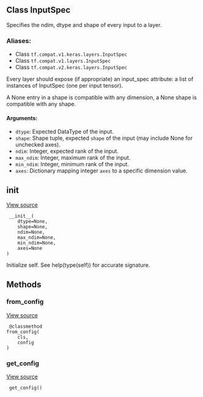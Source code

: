 ## Class InputSpec

Specifies the ndim, dtype and shape of every input to a layer.
### Aliases:
- Class `tf.compat.v1.keras.layers.InputSpec`
- Class `tf.compat.v1.layers.InputSpec`
- Class `tf.compat.v2.keras.layers.InputSpec`

Every layer should expose (if appropriate) an input_spec attribute: a list of instances of InputSpec (one per input tensor).

A None entry in a shape is compatible with any dimension, a None shape is compatible with any shape.
#### Arguments:
- `dtype`: Expected DataType of the input.
- `shape`: Shape tuple, expected `shape` of the input (may include None for unchecked axes).
- `ndim`: Integer, expected rank of the input.
- `max_ndim`: Integer, maximum rank of the input.
- `min_ndim`: Integer, minimum rank of the input.
- `axes`: Dictionary mapping integer `axes` to a specific dimension value.
## __init__
[View source](https://github.com/tensorflow/tensorflow/blob/r2.0/tensorflow/python/keras/engine/input_spec.py#L54-L81)


```
 __init__(
    dtype=None,
    shape=None,
    ndim=None,
    max_ndim=None,
    min_ndim=None,
    axes=None
)
```

Initialize self. See help(type(self)) for accurate signature.
## Methods
### from_config
[View source](https://github.com/tensorflow/tensorflow/blob/r2.0/tensorflow/python/keras/engine/input_spec.py#L101-L103)


```
 @classmethod
from_config(
    cls,
    config
)
```
### get_config
[View source](https://github.com/tensorflow/tensorflow/blob/r2.0/tensorflow/python/keras/engine/input_spec.py#L92-L99)


```
 get_config()
```
